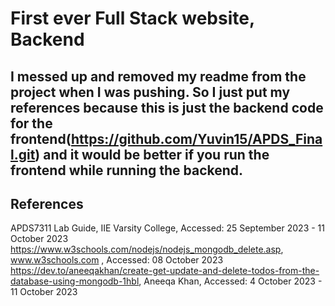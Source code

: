 # First ever Full Stack website, Backend

## I messed up and removed my readme from the project when I was pushing. So I just put my references because this is just the backend code for the frontend(https://github.com/Yuvin15/APDS_Final.git) and it would be better if you run the frontend while running the backend.

## References
APDS7311 Lab Guide, IIE Varsity College, Accessed: 25 September 2023 - 11 October 2023
https://www.w3schools.com/nodejs/nodejs_mongodb_delete.asp, www.w3schools.com , Accessed: 08 October 2023
https://dev.to/aneeqakhan/create-get-update-and-delete-todos-from-the-database-using-mongodb-1hbl, Aneeqa Khan, Accessed: 4 October 2023 - 11 October 2023
